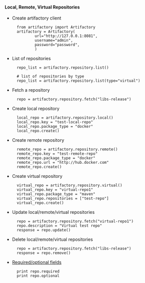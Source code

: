 #### Local, Remote, Virtual Repositories

- Create artifactory client

        from artifactory import Artifactory
        artifactory = Artifactory(
                url="http://127.0.0.1:8081",
                username="admin",
                password="password",
                )


- List of repositories

        repo_list = artifactory.repository.list()

        # list of repositories by type
        repo_list = artifactory.repository.list(type="virtual")


- Fetch a repository

        repo = artifactory.repository.fetch("libs-release")


- Create local repository

        local_repo = artifactory.repository.local()
        local_repo.key = "test-local-repo"
        local_repo.package_type = "docker"
        local_repo.create()


- Create remote repository

        remote_repo = artifactory.repository.remote()
        remote_repo.key = "test-remote-repo"
        remote_repo.package_type = "docker"
        remote_repo.url = "http://hub.docker.com"
        remote_repo.create()


- Create virtual repository

        virtual_repo = artifactory.repository.virtual()
        virtual_repo.key = "virtual-repo1"
        virtual_repo.package_type = "maven"
        virtual_repo.repositories = ["test-repo"]
        virtual_repo.create()


- Update local/remote/virtual repositories

        repo = artifactory.repository.fetch("virtual-repo1")
        repo.description = "Virtual test repo"
        response = repo.update()


- Delete local/remote/virtual repositories

        repo = artifactory.repository.fetch("libs-release")
        response = repo.remove()


- [Required/optional fields](https://www.jfrog.com/confluence/display/RTF/Repository+Configuration+JSON)

        print repo.required
        print repo.optional

